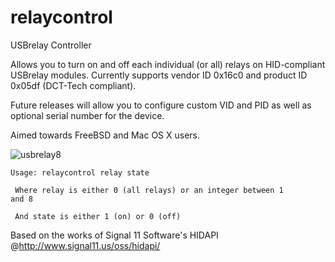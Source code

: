 relaycontrol
============

USBrelay Controller

Allows you to turn on and off each individual (or all) relays on HID-compliant USBrelay modules. Currently supports vendor ID 0x16c0 and product ID 0x05df (DCT-Tech compliant).

Future releases will allow you to configure custom VID and PID as well as optional serial number for the device.

Aimed towards FreeBSD and Mac OS X users.

![usbrelay8](https://cloud.githubusercontent.com/assets/9513010/4875323/de82cc7a-6291-11e4-922b-5f5197c27a16.jpg)

<code>Usage: relaycontrol relay state</code>

<code> Where relay is either 0 (all relays) or an integer between 1 and 8</code>

<code> And state is either 1 (on) or 0 (off)</code>

Based on the works of Signal 11 Software's HIDAPI @http://www.signal11.us/oss/hidapi/

